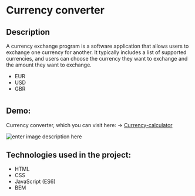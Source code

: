 # Currency converter
## Description

A currency exchange program is a software application that allows users to exchange one currency for another. It typically includes a list of supported currencies, and users can choose the currency they want to exchange and the amount they want to exchange. 
 
 - EUR
 - USD
 - GBR
#

## Demo:

Currency converter, which you can visit here: -> [Currency-calculator](https://slawekhups.github.io/Currency-calculator/)

![enter image description here](.//images/converter.gif)

## Technologies used in the project:

- HTML
- CSS
- JavaScript (ES6)
- BEM 

